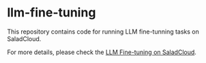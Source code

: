 # llm-fine-tuning

This repository contains code for running LLM fine-tunning tasks on SaladCloud.

For more details, please check the [LLM Fine-tuning on SaladCloud](https://docs.salad.com/container-engine/tutorials/machine-learning/llm-fine-tuning#llm-fine-tuning-on-saladcloud).



